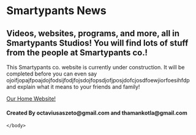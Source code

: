 # Smartypants News
## Videos, websites, programs, and more, all in Smartypants Studios! You will find lots of stuff from the people at Smartypants co.!
<html>
    <head>
        <meta charset="utf-8">
        <title>Smartypants Studios</title>
    </head>
    <body>
      <p>This Smartypants co. website is currently under construction. It will be completed before you can even say ojoifjopajfpoajdojfodsijfodjfojsdojfopsdjofjposjdofcjosdfoewjiorfoesihfdp and explain what it means to your friends and family!</p>
        <a href="https://octaviustheking.github.io/The-Smartypants-co.-Home-Website/">Our Home Website!</a> 
        <h4>Created By octaviusaszeto@gmail.com and thamankotla@gmail.com</h4>


    </body>
</html>
